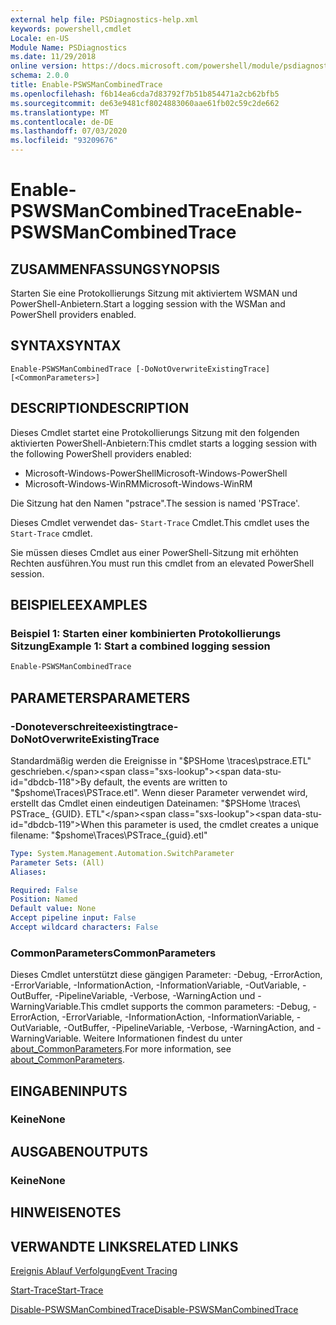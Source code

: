 ```yaml
---
external help file: PSDiagnostics-help.xml
keywords: powershell,cmdlet
Locale: en-US
Module Name: PSDiagnostics
ms.date: 11/29/2018
online version: https://docs.microsoft.com/powershell/module/psdiagnostics/enable-pswsmancombinedtrace?view=powershell-7&WT.mc_id=ps-gethelp
schema: 2.0.0
title: Enable-PSWSManCombinedTrace
ms.openlocfilehash: f6b14ea6cda7d83792f7b51b854471a2cb62bfb5
ms.sourcegitcommit: de63e9481cf8024883060aae61fb02c59c2de662
ms.translationtype: MT
ms.contentlocale: de-DE
ms.lasthandoff: 07/03/2020
ms.locfileid: "93209676"
---
```

# <span data-ttu-id="dbdcb-103">Enable-PSWSManCombinedTrace</span><span class="sxs-lookup"><span data-stu-id="dbdcb-103">Enable-PSWSManCombinedTrace</span></span>

## <span data-ttu-id="dbdcb-104">ZUSAMMENFASSUNG</span><span class="sxs-lookup"><span data-stu-id="dbdcb-104">SYNOPSIS</span></span>
<span data-ttu-id="dbdcb-105">Starten Sie eine Protokollierungs Sitzung mit aktiviertem WSMAN und PowerShell-Anbietern.</span><span class="sxs-lookup"><span data-stu-id="dbdcb-105">Start a logging session with the WSMan and PowerShell providers enabled.</span></span>

## <span data-ttu-id="dbdcb-106">SYNTAX</span><span class="sxs-lookup"><span data-stu-id="dbdcb-106">SYNTAX</span></span>

```
Enable-PSWSManCombinedTrace [-DoNotOverwriteExistingTrace] [<CommonParameters>]
```

## <span data-ttu-id="dbdcb-107">DESCRIPTION</span><span class="sxs-lookup"><span data-stu-id="dbdcb-107">DESCRIPTION</span></span>

<span data-ttu-id="dbdcb-108">Dieses Cmdlet startet eine Protokollierungs Sitzung mit den folgenden aktivierten PowerShell-Anbietern:</span><span class="sxs-lookup"><span data-stu-id="dbdcb-108">This cmdlet starts a logging session with the following PowerShell providers enabled:</span></span>

- <span data-ttu-id="dbdcb-109">Microsoft-Windows-PowerShell</span><span class="sxs-lookup"><span data-stu-id="dbdcb-109">Microsoft-Windows-PowerShell</span></span>
- <span data-ttu-id="dbdcb-110">Microsoft-Windows-WinRM</span><span class="sxs-lookup"><span data-stu-id="dbdcb-110">Microsoft-Windows-WinRM</span></span>

<span data-ttu-id="dbdcb-111">Die Sitzung hat den Namen "pstrace".</span><span class="sxs-lookup"><span data-stu-id="dbdcb-111">The session is named 'PSTrace'.</span></span>

<span data-ttu-id="dbdcb-112">Dieses Cmdlet verwendet das- `Start-Trace` Cmdlet.</span><span class="sxs-lookup"><span data-stu-id="dbdcb-112">This cmdlet uses the `Start-Trace` cmdlet.</span></span>

<span data-ttu-id="dbdcb-113">Sie müssen dieses Cmdlet aus einer PowerShell-Sitzung mit erhöhten Rechten ausführen.</span><span class="sxs-lookup"><span data-stu-id="dbdcb-113">You must run this cmdlet from an elevated PowerShell session.</span></span>

## <span data-ttu-id="dbdcb-114">BEISPIELE</span><span class="sxs-lookup"><span data-stu-id="dbdcb-114">EXAMPLES</span></span>

### <span data-ttu-id="dbdcb-115">Beispiel 1: Starten einer kombinierten Protokollierungs Sitzung</span><span class="sxs-lookup"><span data-stu-id="dbdcb-115">Example 1: Start a combined logging session</span></span>

```powershell
Enable-PSWSManCombinedTrace
```

## <span data-ttu-id="dbdcb-116">PARAMETERS</span><span class="sxs-lookup"><span data-stu-id="dbdcb-116">PARAMETERS</span></span>

### <span data-ttu-id="dbdcb-117">-Donoteverschreiteexistingtrace</span><span class="sxs-lookup"><span data-stu-id="dbdcb-117">-DoNotOverwriteExistingTrace</span></span>

<span data-ttu-id="dbdcb-118">Standardmäßig werden die Ereignisse in "$PSHome \traces\pstrace.ETL" geschrieben.</span><span class="sxs-lookup"><span data-stu-id="dbdcb-118">By default, the events are written to "$pshome\Traces\PSTrace.etl".</span></span> <span data-ttu-id="dbdcb-119">Wenn dieser Parameter verwendet wird, erstellt das Cmdlet einen eindeutigen Dateinamen: "$PSHome \traces\ PSTrace_ {GUID}. ETL"</span><span class="sxs-lookup"><span data-stu-id="dbdcb-119">When this parameter is used, the cmdlet creates a unique filename: "$pshome\Traces\PSTrace_{guid}.etl"</span></span>

```yaml
Type: System.Management.Automation.SwitchParameter
Parameter Sets: (All)
Aliases:

Required: False
Position: Named
Default value: None
Accept pipeline input: False
Accept wildcard characters: False
```

### <span data-ttu-id="dbdcb-120">CommonParameters</span><span class="sxs-lookup"><span data-stu-id="dbdcb-120">CommonParameters</span></span>

<span data-ttu-id="dbdcb-121">Dieses Cmdlet unterstützt diese gängigen Parameter: -Debug, -ErrorAction, -ErrorVariable, -InformationAction, -InformationVariable, -OutVariable, -OutBuffer, -PipelineVariable, -Verbose, -WarningAction und -WarningVariable.</span><span class="sxs-lookup"><span data-stu-id="dbdcb-121">This cmdlet supports the common parameters: -Debug, -ErrorAction, -ErrorVariable, -InformationAction, -InformationVariable, -OutVariable, -OutBuffer, -PipelineVariable, -Verbose, -WarningAction, and -WarningVariable.</span></span> <span data-ttu-id="dbdcb-122">Weitere Informationen findest du unter [about_CommonParameters](https://go.microsoft.com/fwlink/?LinkID=113216).</span><span class="sxs-lookup"><span data-stu-id="dbdcb-122">For more information, see [about_CommonParameters](https://go.microsoft.com/fwlink/?LinkID=113216).</span></span>

## <span data-ttu-id="dbdcb-123">EINGABEN</span><span class="sxs-lookup"><span data-stu-id="dbdcb-123">INPUTS</span></span>

### <span data-ttu-id="dbdcb-124">Keine</span><span class="sxs-lookup"><span data-stu-id="dbdcb-124">None</span></span>

## <span data-ttu-id="dbdcb-125">AUSGABEN</span><span class="sxs-lookup"><span data-stu-id="dbdcb-125">OUTPUTS</span></span>

### <span data-ttu-id="dbdcb-126">Keine</span><span class="sxs-lookup"><span data-stu-id="dbdcb-126">None</span></span>

## <span data-ttu-id="dbdcb-127">HINWEISE</span><span class="sxs-lookup"><span data-stu-id="dbdcb-127">NOTES</span></span>

## <span data-ttu-id="dbdcb-128">VERWANDTE LINKS</span><span class="sxs-lookup"><span data-stu-id="dbdcb-128">RELATED LINKS</span></span>

[<span data-ttu-id="dbdcb-129">Ereignis Ablauf Verfolgung</span><span class="sxs-lookup"><span data-stu-id="dbdcb-129">Event Tracing</span></span>](/windows/desktop/ETW/event-tracing-portal)

[<span data-ttu-id="dbdcb-130">Start-Trace</span><span class="sxs-lookup"><span data-stu-id="dbdcb-130">Start-Trace</span></span>](start-trace.md)

[<span data-ttu-id="dbdcb-131">Disable-PSWSManCombinedTrace</span><span class="sxs-lookup"><span data-stu-id="dbdcb-131">Disable-PSWSManCombinedTrace</span></span>](Disable-PSWSManCombinedTrace.md)
